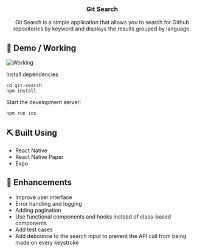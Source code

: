 <h3 align="center">Git Search</h3>

<p align="center"> 
Git Search is a simple application that allows you to search for Github repositories by keyword and displays the results grouped by language.
</p>


## 🎥 Demo / Working <a name = "demo"></a>
![Working](https://media.giphy.com/media/dYaikM8A2Z01VyZndI/giphy.gif)

Install dependencies

```
cd git-search
npm install
```

Start the development server:

```
npm run ios
```

## ⛏️ Built Using <a name = "built_using"></a>
- React Native
- React Native Paper
- Expo

## 🎉 Enhancements
- Improve user interface
- Error handling and logging
- Adding pagination
- Use functional components and hooks instead of class-based components
- Add test cases
- Add debounce to the search input to prevent the API call from being made on every keystroke
